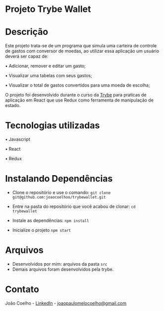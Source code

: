 # Projeto Trybe Wallet

# Descrição

Este projeto trata-se de um programa que simula uma carteira de controle de gastos com conversor de moedas, ao utilizar essa aplicação um usuário deverá ser capaz de:

• Adicionar, remover e editar um gasto;

• Visualizar uma tabelas com seus gastos;

• Visualizar o total de gastos convertidos para uma moeda de escolha;

O projeto foi desenvolvido durante o curso da [Trybe](https://www.betrybe.com/) para praticas de aplicação em React que use Redux como ferramenta de manipulação de estado.

# Tecnologias utilizadas

 • Javascript
 
 • React
 
 • Redux
 
 # Instalando Dependências
 
 - Clone o repositório e
use o comando: ```git clone git@github.com:joaocoelhoo/trybewallet.git```

- Entre na pasta do repositório que você acabou de clonar:
```cd trybewallet```

- Instale as dependências:
```npm install```

- Inicialize o projeto
```npm start```

# Arquivos

- Desenvolvidos por mim: arquivos da pasta ```src```
- Demais arquivos foram desenvolvidos pela trybe.


# Contato
João Coelho - [LinkedIn](https://www.linkedin.com/in/jcoelhoo/) - joaopaulomelocoelho@gmail.com
